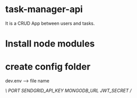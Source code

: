 # task-manager-api
It is a CRUD App between users and tasks.


# Install node modules 
# create config folder 
  dev.env  --> file name
  
  *\ PORT
  SENDGRID_API_KEY
  MONGODB_URL
  JWT_SECRET /*
